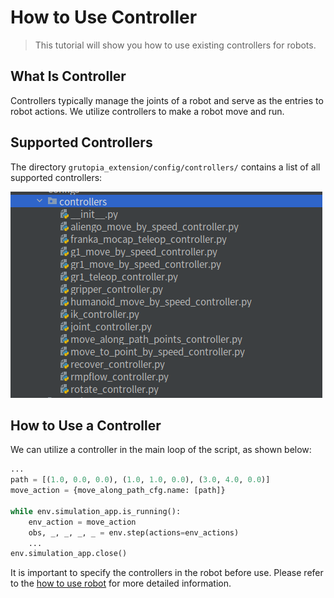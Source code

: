 # How to Use Controller

> This tutorial will show you how to use existing controllers for robots.

## What Is Controller

Controllers typically manage the joints of a robot and serve as the entries to robot actions. We utilize controllers to make a robot move and run.

## Supported Controllers

The directory `grutopia_extension/config/controllers/` contains a list of all supported controllers:

![img.png](../_static/image/config_controller_list.png)

## How to Use a Controller

We can utilize a controller in the main loop of the script, as shown below:

```Python
...
path = [(1.0, 0.0, 0.0), (1.0, 1.0, 0.0), (3.0, 4.0, 0.0)]
move_action = {move_along_path_cfg.name: [path]}

while env.simulation_app.is_running():
    env_action = move_action
    obs, _, _, _, _ = env.step(actions=env_actions)
    ...
env.simulation_app.close()
```

It is important to specify the controllers in the robot before use. Please refer to the [how to use robot](./how-to-use-robot.md) for more detailed information.
